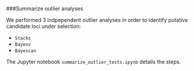 
###Summarize outlier analyses

We performed 3 indpependent outlier analyses in order to identify putative candidate loci under selection:
 - `Stacks`
 - `Bayenv`
 - `Bayescan`

The Jupyter notebook `summarize_outlier_tests.ipynb` details the steps.

